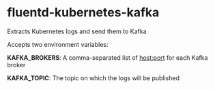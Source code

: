 # fluentd-kubernetes-kafka
Extracts Kubernetes logs and send them to Kafka

Accepts two environment variables:

**KAFKA_BROKERS**: A comma-separated list of <host:port> for each Kafka broker

**KAFKA_TOPIC**: The topic on which the logs will be published
